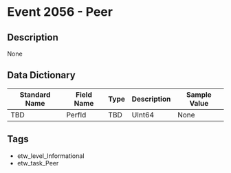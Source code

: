 # Event 2056 - Peer

## Description
None

## Data Dictionary
|Standard Name|Field Name|Type|Description|Sample Value|
|---|---|---|---|---|
|TBD|PerfId|TBD|UInt64|None|None|

## Tags
* etw_level_Informational
* etw_task_Peer